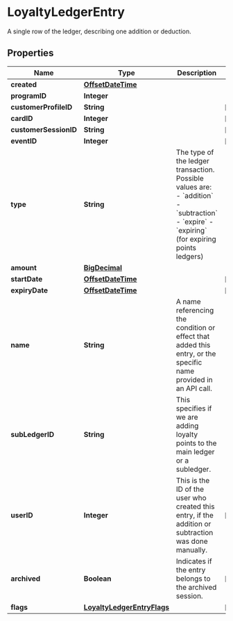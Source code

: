 

# LoyaltyLedgerEntry

A single row of the ledger, describing one addition or deduction.
## Properties

Name | Type | Description | Notes
------------ | ------------- | ------------- | -------------
**created** | [**OffsetDateTime**](OffsetDateTime.md) |  | 
**programID** | **Integer** |  | 
**customerProfileID** | **String** |  |  [optional]
**cardID** | **Integer** |  |  [optional]
**customerSessionID** | **String** |  |  [optional]
**eventID** | **Integer** |  |  [optional]
**type** | **String** | The type of the ledger transaction. Possible values are: - &#x60;addition&#x60; - &#x60;subtraction&#x60; - &#x60;expire&#x60; - &#x60;expiring&#x60; (for expiring points ledgers)  | 
**amount** | [**BigDecimal**](BigDecimal.md) |  | 
**startDate** | [**OffsetDateTime**](OffsetDateTime.md) |  |  [optional]
**expiryDate** | [**OffsetDateTime**](OffsetDateTime.md) |  |  [optional]
**name** | **String** | A name referencing the condition or effect that added this entry, or the specific name provided in an API call. | 
**subLedgerID** | **String** | This specifies if we are adding loyalty points to the main ledger or a subledger. | 
**userID** | **Integer** | This is the ID of the user who created this entry, if the addition or subtraction was done manually. |  [optional]
**archived** | **Boolean** | Indicates if the entry belongs to the archived session. |  [optional]
**flags** | [**LoyaltyLedgerEntryFlags**](LoyaltyLedgerEntryFlags.md) |  |  [optional]



